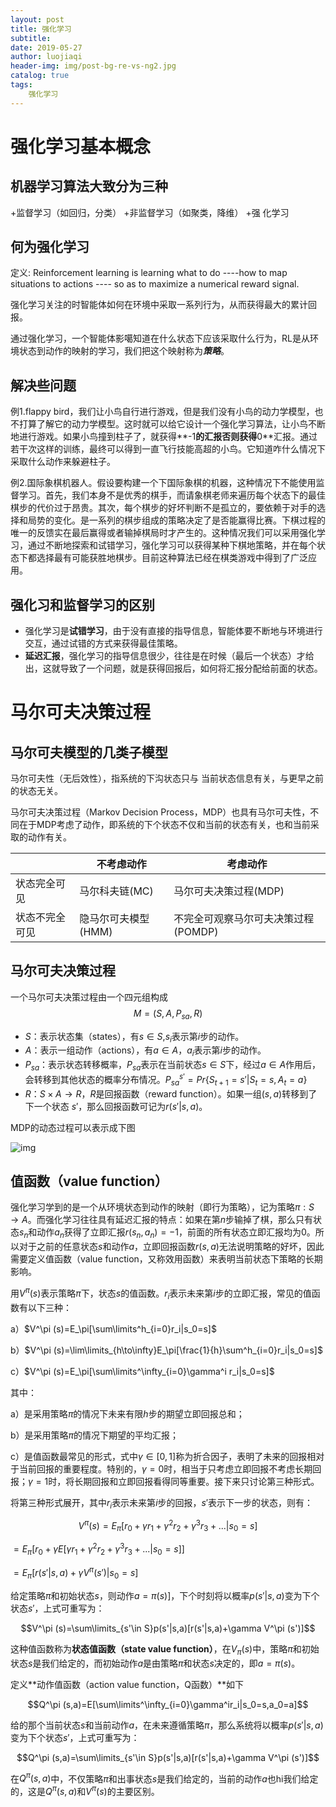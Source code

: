 ```yaml
---
layout: post                          
title: 强化学习                            
subtitle:                             
date: 2019-05-27                      
author: luojiaqi                      
header-img: img/post-bg-re-vs-ng2.jpg 
catalog: true                         
tags:                                 
    强化学习                           
---
```




# 强化学习基本概念

## 机器学习算法大致分为三种
+监督学习（如回归，分类）
+非监督学习（如聚类，降维）
+强 化学习
## 何为强化学习

定义: Reinforcement learning is learning what to do ----how to map situations to actions ---- so as to maximize a numerical reward signal.

强化学习关注的时智能体如何在环境中采取一系列行为，从而获得最大的累计回报。 

通过强化学习，一个智能体影噶知道在什么状态下应该采取什么行为，RL是从环境状态到动作的映射的学习，我们把这个映射称为***策略***。

## 解决些问题
例1.flappy bird，我们让小鸟自行进行游戏，但是我们没有小鸟的动力学模型，也不打算了解它的动力学模型。这时就可以给它设计一个强化学习算法，让小鸟不断地进行游戏。如果小鸟撞到柱子了，就获得**-1**的汇报否则获得**0**汇报。通过若干次这样的训练，最终可以得到一直飞行技能高超的小鸟。它知道咋什么情况下采取什么动作来躲避柱子。

例2.国际象棋机器人。假设要构建一个下国际象棋的机器，这种情况下不能使用监督学习。首先，我们本身不是优秀的棋手，而请象棋老师来遍历每个状态下的最佳棋步的代价过于昂贵。其次，每个棋步的好坏判断不是孤立的，要依赖于对手的选择和局势的变化。是一系列的棋步组成的策略决定了是否能赢得比赛。下棋过程的唯一的反馈实在最后赢得或者输掉棋局时才产生的。这种情况我们可以采用强化学习，通过不断地探索和试错学习，强化学习可以获得某种下棋地策略，并在每个状态下都选择最有可能获胜地棋步。目前这种算法已经在棋类游戏中得到了广泛应用。

## 强化习和监督学习的区别
+ 强化学习是**试错学习**，由于没有直接的指导信息，智能体要不断地与环境进行交互，通过试错的方式来获得最佳策略。
+ **延迟汇报**，强化学习的指导信息很少，往往是在时候（最后一个状态）才给出，这就导致了一个问题，就是获得回报后，如何将汇报分配给前面的状态。



# 马尔可夫决策过程

## 马尔可夫模型的几类子模型

马尔可夫性（无后效性），指系统的下沟状态只与 当前状态信息有关，与更早之前的状态无关。

马尔可夫决策过程（Markov Decision Process，MDP）也具有马尔可夫性，不同在于MDP考虑了动作，即系统的下个状态不仅和当前的状态有关，也和当前采取的动作有关。

|                | 不考虑动作          | 考虑动作 |
| -------------- | ---------------- | ------------------ |
| 状态完全可见   | 马尔科夫链(MC)      | 马尔可夫决策过程(MDP)               |
| 状态不完全可见 | 隐马尔可夫模型(HMM) | 不完全可观察马尔可夫决策过程(POMDP) |

## 马尔可夫决策过程

一个马尔可夫决策过程由一个四元组构成$$M=(S,A,P_{sa},R)$$

+ $S$：表示状态集（states），有$s\in S$,$s_i$表示第$i$步的动作。
+ $A$：表示一组动作（actions），有$a\in A$，$a_i$表示第$i$步的动作。
+ $P_{sa}$：表示状态转移概率，$P_{sa}$表示在当前状态$s\in S$下，经过$a\in A$作用后，会转移到其他状态的概率分布情况。$P_{sa}^{s'} = Pr \left\{ S_{t+1}=s'|S_t=s,A_t=a \right\}$
+ $R$：$S\times A\to R$，$R$是回报函数（reward function）。如果一组$(s,a)$转移到了下一个状态 $s'$，那么回报函数可记为$r(s'|s,a)$。

MDP的动态过程可以表示成下图

![img](https://images0.cnblogs.com/blog/489049/201401/132312526273.jpg)

## 值函数（value function）

强化学习学到的是一个从环境状态到动作的映射（即行为策略），记为策略$\pi:S\to A$。而强化学习往往具有延迟汇报的特点：如果在第$n$步输掉了棋，那么只有状态$s_n$和动作$a_n$获得了立即汇报$r(s_n,a_n)=-1$，前面的所有状态立即汇报均为0。所以对于之前的任意状态$s$和动作$a$，立即回报函数$r(s,a)$无法说明策略的好坏，因此需要定义值函数（value function，又称效用函数）来表明当前状态下策略的长期影响。



用$V^\pi(s)$表示策略$\pi$下，状态$s$的值函数。$r_i$表示未来第$i$步的立即汇报，常见的值函数有以下三种：

a）$V^\pi (s)=E_\pi[\sum\limits^h_{i=0}r_i|s_0=s]$

b）$V^\pi (s)=\lim\limits_{h\to\infty}E_\pi[\frac{1}{h}\sum^h_{i=0}r_i|s_0=s]$

c）$V^\pi (s)=E_\pi[\sum\limits^\infty_{i=0}\gamma^i r_i|s_0=s]$

其中：

a）是采用策略$\pi$的情况下未来有限$h$步的期望立即回报总和；

b）是采用策略$\pi$的情况下期望的平均汇报；

c）是值函数最常见的形式，式中$\gamma \in[0,1]$称为折合因子，表明了未来的回报相对于当前回报的重要程度。特别的，$\gamma=0$时，相当于只考虑立即回报不考虑长期回报；$\gamma=1$时，将长期回报和立即回报看得同等重要。接下来只讨论第三种形式。



将第三种形式展开，其中$r_i$表示未来第$i$步的回报，$s'$表示下一步的状态，则有：

$$V^\pi (s)=E_\pi [r_0+\gamma r_1+\gamma^2r_2+\gamma^3r_3+...|s_0=s]$$

$=E_\pi [r_0+\gamma E[\gamma r_1+\gamma^2 r_2+\gamma^3 r_3+...|s_0=s]]$

$=E_\pi [r(s'|s,a)+\gamma V^\pi(s')|s_0=s ]$

给定策略$\pi$和初始状态$s$，则动作$a=\pi(s)]$，下个时刻将以概率$p(s'|s,a)$变为下个状态$s'$，上式可重写为：

$$V^\pi (s)=\sum\limits_{s'\in S}p(s'|s,a)[r(s'|s,a)+\gamma V^\pi (s')]$$

这种值函数称为**状态值函数（state value function）**，在$V_\pi (s)$中，策略$\pi$和初始状态$s$是我们给定的，而初始动作$a$是由策略$\pi$和状态$s$决定的，即$a=\pi(s)$。

定义**动作值函数（action value function，Q函数）**如下

$$Q^\pi (s,a)=E[\sum\limits^\infty_{i=0}\gamma^ir_i|s_0=s,a_0=a]$$

给的那个当前状态$s$和当前动作$a$，在未来遵循策略$\pi$，那么系统将以概率$p(s'|s,a)$变为下个状态$s'$，上式可重写为：

$$Q^\pi (s,a)=\sum\limits_{s'\in S}p(s'|s,a)[r(s'|s,a)+\gamma V^\pi (s')]$$

在$Q^\pi (s,a)$中，不仅策略$\pi$和出事状态$s$是我们给定的，当前的动作$a$也hi我们给定的，这是$Q^\pi(s,a)$和$V^\pi(s)$的主要区别。